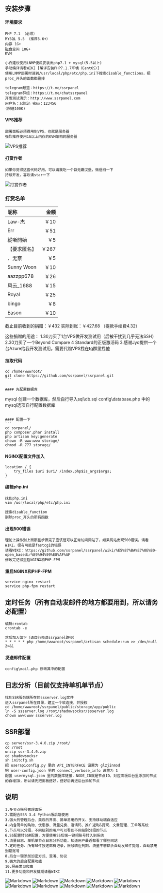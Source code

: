 ## 安装步骤
#### 环境要求
````
PHP 7.1 （必须）
MYSQL 5.5 （推荐5.6+）
内存 1G+ 
磁盘空间 10G+
KVM

小白建议使用LNMP傻瓜安装出php7.1 + mysql(5.5以上)
手动编译请看WIKI [编译安装PHP7.1.7环境（CentOS）]
使用LNMP部署时请到/usr/local/php/etc/php.ini下搜索disable_functions，把proc_开头的函数都删掉

telegram频道：https://t.me/ssrpanel
telegram群组：https://t.me/chatssrpanel
开发测试演示：http://www.ssrpanel.com
用户名：admin 密码：123456
(限速100K)
````

#### VPS推荐
````
部署面板必须得用到VPS，也就是服务器
强烈推荐使用1G以上内存的KVM架构的服务器
````
![VPS推荐](https://github.com/ssrpanel/ssrpanel/wiki/VPS%E6%8E%A8%E8%8D%90)


#### 打赏作者
````
如果你觉得这套代码好用，可以请我吃一个巨无霸汉堡，微信扫一下
持续开发，喜欢请star一下
````
![打赏作者](https://github.com/ssrpanel/ssrpanel/blob/master/public/assets/images/donate.jpeg?raw=true)

### 打赏名单
|昵称|金额|
|:-------|--------:| 
|Law-杰|￥10| 
|Err| ￥51 | 
|緃噺開始 |￥5| 
|【要求匿名】|￥267|
|、无奈|￥5|
|Sunny Woon|￥10|
|aazzpp678|￥26|
|风云_1688|￥15|
|Royal|￥25|
|bingo|￥8|
|Eason|￥10|
截止目前收到的捐赠：￥432
实际到账：￥427.68 （提款手续费4.32）

这些捐赠的用途：
1.30刀买了1台VPS做开发测试用（后被干扰到几乎无法SSH）
2.30刀买了一个Beyond Compare 4 Standard的正版激活码
3.感谢Jyo提供一个台Azure给我开发测试用，需要代购VPS找在tg群里找他


#### 拉取代码
````
cd /home/wwwroot/
git clone https://github.com/ssrpanel/ssrpanel.git
```

#### 先配置数据库
````
mysql 创建一个数据库，然后自行导入sql\db.sql
config\database.php 中的mysql选项自行配置数据库
````

#### 配置一下
```
cd ssrpanel/
php composer.phar install
php artisan key:generate
chown -R www:www storage/
chmod -R 777 storage/
````

#### NGINX配置文件加入
````
location / {
    try_files $uri $uri/ /index.php$is_args$args;
}
````

#### 编辑php.ini
````
找到php.ini
vim /usr/local/php/etc/php.ini

搜索disable_function
删除proc_开头的所有函数
````

#### 出现500错误
````
理论上操作到上面那些步骤完了应该是可以正常访问网站了，如果网站出现500错误，请看WIKI，很有可能是fastcgi的错误
请看WIKI：https://github.com/ssrpanel/ssrpanel/wiki/%E5%87%BA%E7%8E%B0-open_basedir%E9%94%99%E8%AF%AF
修改完记得重启NGINX和PHP-FPM
````

#### 重启NGINX和PHP-FPM
````
service nginx restart
service php-fpm restart
````

## 定时任务（所有自动发邮件的地方都要用到，所以请务必配置）
````
编辑crontab
crontab -e

然后加入如下（请自行修改ssrpanel路径）
* * * * * php /home/wwwroot/ssrpanel/artisan schedule:run >> /dev/null 2>&1
````

#### 发送邮件配置
````
config\mail.php 修改其中的配置
````

## 日志分析（目前仅支持单机单节点）
````
找到SSR服务端所在的ssserver.log文件
进入ssrpanel所在目录，建立一个软连接，并授权
cd /home/wwwroot/ssrpanel/public/storage/app/public
ln -S ssserver.log /root/shadowsocksr/ssserver.log
chown www:www ssserver.log
````

## SSR部署
````
cp server/ssr-3.4.0.zip /root/
cd /root
unzip ssr-3.4.0.zip
cd shadowsocksr
sh initcfg.sh
把 userapiconfig.py 里的 API_INTERFACE 设置为 glzjinmod
把 user-config.json 里的 connect_verbose_info 设置为 1
配置 usermysql.json 里的数据库链接，NODE_ID就是节点ID，对应面板后台里添加的节点的自增ID，所以请先把面板搭好，搭好后再进后台添加节点
````

## 说明
````
1.多节点账号管理面板
2.需配合SSR 3.4 Python版后端使用
3.强大的管理后台、美观的界面、简单易用的开关、支持移动端自适应
4.内含简单的购物、优惠券、流量兑换、邀请码、推广返利&提现、文章管理、工单等系统
5.节点可以分组，不同级别的用户可以看到不同级别分组的节点
6.SS配置转SSR配置，方便使用SS后端一键把账号转入到系统
7.流量日志、单机单节点日志分析功能，知道用户最近都看了哪些网站
7.定时任务、所有邮件投递都有记录，账号临近到期、流量不够都会自动发邮件提醒，自动禁用到期账号
8.后台一键添加加密方式、混淆、协议
9.强大的后台配置功能
10.屏蔽常见爬虫
11.更多功能和开发排期请看WIKI
````

![Markdown](http://i4.bvimg.com/1949/aac73bf589fbd785.png)
![Markdown](http://i4.bvimg.com/1949/a7c21b7504805130.png)
![Markdown](http://i4.bvimg.com/1949/ee4e72cab0deb8b0.png)
![Markdown](http://i4.bvimg.com/1949/ee21b577359a638a.png)
![Markdown](http://i1.ciimg.com/1949/6741b88c5a02d550.png)
![Markdown](http://i1.ciimg.com/1949/a12612d57fdaa001.png)
![Markdown](http://i1.ciimg.com/1949/c5c80818393d585e.png)
![Markdown](http://i1.ciimg.com/1949/c52861d84ed70039.png)
![Markdown](http://i1.ciimg.com/1949/83354a1cd7fbd041.png)
![Markdown](http://i1.bvimg.com/1949/13b6e4713a6d29c2.png)